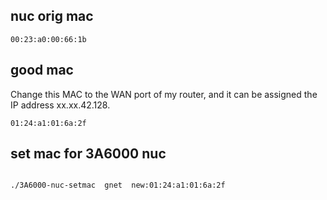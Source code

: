 ## nuc orig mac
```
00:23:a0:00:66:1b
```
## good mac 

Change this MAC to the WAN port of my router, and it can be assigned the IP address xx.xx.42.128.

```
01:24:a1:01:6a:2f
```
## set mac for 3A6000 nuc
```

./3A6000-nuc-setmac  gnet  new:01:24:a1:01:6a:2f
```
